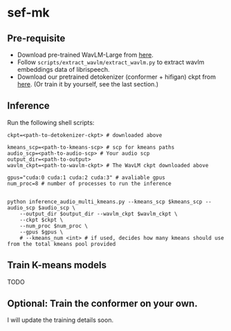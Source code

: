 # sef-mk

## Pre-requisite

- Download pre-trained WavLM-Large from [here](https://drive.google.com/file/d/12-cB34qCTvByWT-QtOcZaqwwO21FLSqU/view?pli=1). 
- Follow `scripts/extract_wavlm/extract_wavlm.py` to extract wavlm embeddings data of librispeech.
- Download our pretrained detokenizer (conformer + hifigan) ckpt from [here](https://drive.google.com/file/d/1E9NDTnsQp73bHu1Xn8-aTdPDqq1w0K5x/view?usp=sharing). (Or train it by yourself, see the last section.)

## Inference 

Run the following shell scripts:

```shell
ckpt=<path-to-detokenizer-ckpt> # downloaded above

kmeans_scp=<path-to-kmeans-scp> # scp for kmeans paths
audio_scp=<path-to-audio-scp> # Your audio scp 
output_dir=<path-to-output> 
wavlm_ckpt=<path-to-wavlm-ckpt> # The WavLM ckpt downloaded above

gpus="cuda:0 cuda:1 cuda:2 cuda:3" # avaliable gpus
num_proc=8 # number of processes to run the inference


python inference_audio_multi_kmeans.py --kmeans_scp $kmeans_scp --audio_scp $audio_scp \
    --output_dir $output_dir --wavlm_ckpt $wavlm_ckpt \
    --ckpt $ckpt \
    --num_proc $num_proc \
    --gpus $gpus \
    # --kmeans_num <int> # if used, decides how many kmeans should use from the total kmeans pool provided 
```

## Train K-means models

TODO



## Optional: Train the conformer on your own.

I will update the training details soon.
